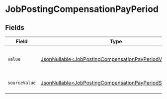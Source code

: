# JobPostingCompensationPayPeriod


## Fields

| Field                                                                                                                              | Type                                                                                                                               | Required                                                                                                                           | Description                                                                                                                        | Example                                                                                                                            |
| ---------------------------------------------------------------------------------------------------------------------------------- | ---------------------------------------------------------------------------------------------------------------------------------- | ---------------------------------------------------------------------------------------------------------------------------------- | ---------------------------------------------------------------------------------------------------------------------------------- | ---------------------------------------------------------------------------------------------------------------------------------- |
| `value`                                                                                                                            | [JsonNullable\<JobPostingCompensationPayPeriodValue>](../../models/components/JobPostingCompensationPayPeriodValue.md)             | :heavy_minus_sign:                                                                                                                 | The pay period of the job postings.                                                                                                | hour                                                                                                                               |
| `sourceValue`                                                                                                                      | [JsonNullable\<JobPostingCompensationPayPeriodSourceValue>](../../models/components/JobPostingCompensationPayPeriodSourceValue.md) | :heavy_minus_sign:                                                                                                                 | The source value of the pay period.                                                                                                | Hour                                                                                                                               |
